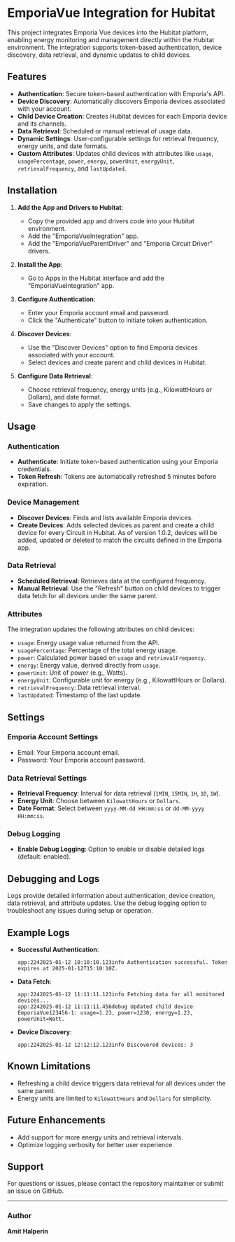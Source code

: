 # EmporiaVue Integration for Hubitat

This project integrates Emporia Vue devices into the Hubitat platform, enabling energy monitoring and management directly within the Hubitat environment. The integration supports token-based authentication, device discovery, data retrieval, and dynamic updates to child devices.

## Features
- **Authentication**: Secure token-based authentication with Emporia's API.
- **Device Discovery**: Automatically discovers Emporia devices associated with your account.
- **Child Device Creation**: Creates Hubitat devices for each Emporia device and its channels.
- **Data Retrieval**: Scheduled or manual retrieval of usage data.
- **Dynamic Settings**: User-configurable settings for retrieval frequency, energy units, and date formats.
- **Custom Attributes**: Updates child devices with attributes like `usage`, `usagePercentage`, `power`, `energy`, `powerUnit`, `energyUnit`, `retrievalFrequency`, and `lastUpdated`.

## Installation

1. **Add the App and Drivers to Hubitat**:
   - Copy the provided app and drivers code into your Hubitat environment.
   - Add the "EmporiaVueIntegration" app.
   - Add the "EmporiaVueParentDriver" and "Emporia Circuit Driver" drivers.

2. **Install the App**:
   - Go to Apps in the Hubitat interface and add the "EmporiaVueIntegration" app.

3. **Configure Authentication**:
   - Enter your Emporia account email and password.
   - Click the "Authenticate" button to initiate token authentication.

4. **Discover Devices**:
   - Use the "Discover Devices" option to find Emporia devices associated with your account.
   - Select devices and create parent and child devices in Hubitat.

5. **Configure Data Retrieval**:
   - Choose retrieval frequency, energy units (e.g., KilowattHours or Dollars), and date format.
   - Save changes to apply the settings.

## Usage

### Authentication
- **Authenticate**: Initiate token-based authentication using your Emporia credentials.
- **Token Refresh**: Tokens are automatically refreshed 5 minutes before expiration.

### Device Management
- **Discover Devices**: Finds and lists available Emporia devices.
- **Create Devices**: Adds selected devices as parent and create a child device for every Circuit in Hubitat. As of version 1.0.2, devices will be added, updated or deleted to match the circuits defined in the Emporia app.

### Data Retrieval
- **Scheduled Retrieval**: Retrieves data at the configured frequency.
- **Manual Retrieval**: Use the "Refresh" button on child devices to trigger data fetch for all devices under the same parent.

### Attributes
The integration updates the following attributes on child devices:
- `usage`: Energy usage value returned from the API.
- `usagePercentage`: Percentage of the total energy usage.
- `power`: Calculated power based on `usage` and `retrievalFrequency`.
- `energy`: Energy value, derived directly from `usage`.
- `powerUnit`: Unit of power (e.g., Watts).
- `energyUnit`: Configurable unit for energy (e.g., KilowattHours or Dollars).
- `retrievalFrequency`: Data retrieval interval.
- `lastUpdated`: Timestamp of the last update.

## Settings

### Emporia Account Settings
- Email: Your Emporia account email.
- Password: Your Emporia account password.

### Data Retrieval Settings
- **Retrieval Frequency**: Interval for data retrieval (`1MIN`, `15MIN`, `1H`, `1D`, `1W`).
- **Energy Unit**: Choose between `KilowattHours` or `Dollars`.
- **Date Format**: Select between `yyyy-MM-dd HH:mm:ss` or `dd-MM-yyyy HH:mm:ss`.

### Debug Logging
- **Enable Debug Logging**: Option to enable or disable detailed logs (default: enabled).

## Debugging and Logs
Logs provide detailed information about authentication, device creation, data retrieval, and attribute updates. Use the debug logging option to troubleshoot any issues during setup or operation.

## Example Logs
- **Successful Authentication**:
  ```
  app:2242025-01-12 10:10:10.123info Authentication successful. Token expires at 2025-01-12T15:10:10Z.
  ```
- **Data Fetch**:
  ```
  app:2242025-01-12 11:11:11.123info Fetching data for all monitored devices...
  app:2242025-01-12 11:11:11.456debug Updated child device EmporiaVue123456-1: usage=1.23, power=1230, energy=1.23, powerUnit=Watt.
  ```
- **Device Discovery**:
  ```
  app:2242025-01-12 12:12:12.123info Discovered devices: 3
  ```

## Known Limitations
- Refreshing a child device triggers data retrieval for all devices under the same parent.
- Energy units are limited to `KilowattHours` and `Dollars` for simplicity.

## Future Enhancements
- Add support for more energy units and retrieval intervals.
- Optimize logging verbosity for better user experience.

## Support
For questions or issues, please contact the repository maintainer or submit an issue on GitHub.

---

### Author
**Amit Halperin**

